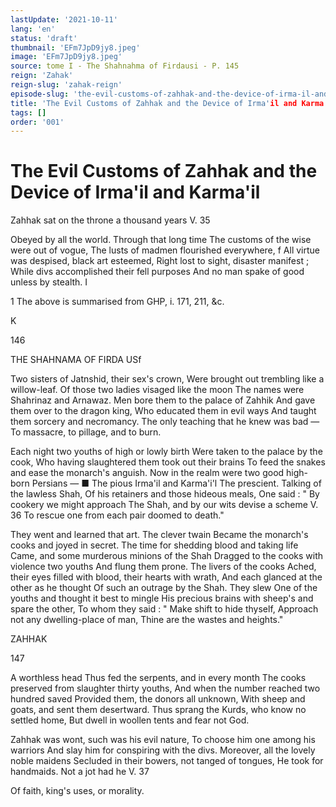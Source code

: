 ```yaml
---
lastUpdate: '2021-10-11'
lang: 'en'
status: 'draft'
thumbnail: 'EFm7JpD9jy8.jpeg'
image: 'EFm7JpD9jy8.jpeg'
source: tome I - The Shahnahma of Firdausi - P. 145
reign: 'Zahak'
reign-slug: 'zahak-reign'
episode-slug: 'the-evil-customs-of-zahhak-and-the-device-of-irma-il-and-karma-il'
title: 'The Evil Customs of Zahhak and the Device of Irma'il and Karma'il'
tags: []
order: '001'
---
```


<!-- LTeX: language=en -->

# The Evil Customs of Zahhak and the Device of Irma'il and Karma'il

Zahhak sat on the throne a thousand years V. 35

Obeyed by all the world. Through that long time
The customs of the wise were out of vogue,
The lusts of madmen flourished everywhere, f
All virtue was despised, black art esteemed,
Right lost to sight, disaster manifest ;
While divs accomplished their fell purposes
And no man spake of good unless by stealth. I

1 The above is summarised from GHP, i. 171, 211, &amp;c.

K

146

THE SHAHNAMA OF FIRDA USf

Two sisters of Jatnshid, their sex's crown,
Were brought out trembling like a willow-leaf.
Of those two ladies visaged like the moon
The names were Shahrinaz and Arnawaz.
Men bore them to the palace of Zahhik
And gave them over to the dragon king,
Who educated them in evil ways
And taught them sorcery and necromancy.
The only teaching that he knew was bad —
To massacre, to pillage, and to burn.

Each night two youths of high or lowly birth
Were taken to the palace by the cook,
Who having slaughtered them took out their brains
To feed the snakes and ease the monarch's anguish.
Now in the realm were two good high-born Persians — ■
The pious Irma'il and Karma'i'l
The prescient. Talking of the lawless Shah,
Of his retainers and those hideous meals,
One said : " By cookery we might approach
The Shah, and by our wits devise a scheme
V. 36 To rescue one from each pair doomed to death."

They went and learned that art. The clever twain
Became the monarch's cooks and joyed in secret.
The time for shedding blood and taking life
Came, and some murderous minions of the Shah
Dragged to the cooks with violence two youths
And flung them prone. The livers of the cooks
Ached, their eyes filled with blood, their hearts with wrath,
And each glanced at the other as he thought
Of such an outrage by the Shah. They slew
One of the youths and thought it best to mingle
His precious brains with sheep's and spare the other,
To whom they said : " Make shift to hide thyself,
Approach not any dwelling-place of man,
Thine are the wastes and heights."

ZAHHAK

147

A worthless head
Thus fed the serpents, and in every month
The cooks preserved from slaughter thirty youths,
And when the number reached two hundred saved
Provided them, the donors all unknown,
With sheep and goats, and sent them desertward.
Thus sprang the Kurds, who know no settled home,
But dwell in woollen tents and fear not God.

Zahhak was wont, such was his evil nature,
To choose him one among his warriors
And slay him for conspiring with the divs.
Moreover, all the lovely noble maidens
Secluded in their bowers, not tanged of tongues,
He took for handmaids. Not a jot had he V. 37

Of faith, king's uses, or morality.
